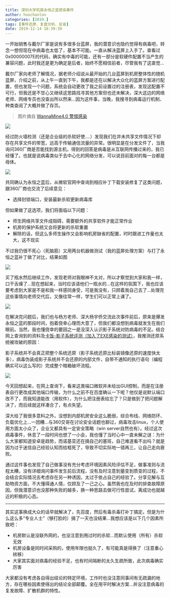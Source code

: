 ```yaml
---
title: 深圳大学机房永恒之蓝感染事件
author: hoochanlon
categories: [2019.]
tags: [事件还原、复盘分析、反省]
date: 2019-12-14 16:39:39
---
```


<!--<body style="user-select:none" />-->

一开始销售与戴尔厂家是说有多很多台蓝屏，我的潜意识也隐约觉得有病毒吧，转念一想但现在中病毒也太低了，基本不可能。一直从解决蓝屏上入手了。查看过0x00000007E的代码，确实有中毒的可能，还有一部分是软硬件配置不当产生的兼容问题，此时我还是更为确定是后者，始终不愿相信前者，尽管我有了这直觉...

戴尔厂家向老师了解情况，据老师介绍说从最开始的几台蓝屏到机房整体性的随机蓝屏，介绍之前，从上午一直到下午，我都是还在以解决大众化的蓝屏方案进行配置，但也发现一个问题，系统会自动更改了我之前设置过的注册表，发现这配置不可行，但我还是不甘心又继续这思路找寻其他方案但也还未解决，深大这边的网络老师、网络专员也没查出所以然来...因为这件事，当晚，我搜寻到病毒运行机制、种类查阅了大概并做了存页。

<!-- more -->

> 图片摘自 [WannaMine4.0 警惕感染](https://www.northsoar.com/News/detial/206)

![  ](https://i.postimg.cc/sxbSmMnq/1553131272718754.jpg)


经过防火墙检测（还是企业级的杀软好使....）发现我们在并未共享文件情况下却存在共享文件的带宽，远高于传输通信流量的异常。很明显是在分发文件了，当我询问360厂商是否能找到源主机，得到的回答是病毒是从互联网传播过来的，我已经懂了。也就是说病毒类似于去中心化的网络分发，可以说目前面对的每一台都是母体。

<!--<img src="https://i.postimg.cc/ZnXtrsn8/IMG-20191213-113422.jpg" style="zoom:30%">-->

![  ](https://i.postimg.cc/ZnXtrsn8/IMG-20191213-113422.jpg)

共同确认为永恒之蓝后，从微软官网中查询到相应补丁下载安装修复了这类问题，跟360厂商也交流了后续意见：

* 选择封锁端口，安装最新杀软更新病毒库

但如果做了这选项，我们将面临以下问题：

* 师生网络共享文件成阻碍，需要额外的共享软件才能正常作业
* 机房的保护系统又会将更新的杀软重置
* 解除的话，但这么多师生操作又会影响机房缺省的配置，时时跟进工作量也太大，这不现实

不过我仍很不死心（死脑筋）又用两台机器做测试（我的蓝屏处理方案）与打了永恒之蓝补丁做了对比，结果如图

<!--<img src="https://i.postimg.cc/T1WSj1fH/IMG-20191213-120458.jpg" style="zoom:30%">-->

![  ](https://i.postimg.cc/T1WSj1fH/IMG-20191213-120458.jpg)

买了瓶水然后继续工作，发现老师对我眼神不太对，所以才察觉到大家和我一样，口干舌燥了...现在想起来，当时应该请他们一瓶水的...在这样的氛围下，我也应该要考虑到大家是不是和我一样感同身受，可是我没有，只顾着我自己去了...处理完这些事情向老师交代后，又像往常一样，学生们可以正常上课了。

<!--<img src="https://i.postimg.cc/rFDfBBkq/IMG-20191213-135647.jpg" style="zoom:30%">-->

![  ](https://i.postimg.cc/rFDfBBkq/IMG-20191213-135647.jpg)

在解决完问题后，我们也与杨方老师、深大杨宇侨交流此次事件前后，原来是爆发永恒之蓝的那段时间，抱着侥幸心理而大意了，但我们都没想到病毒就发生在我们眼前。当然，我也懂侥幸的要因之一是没深入认识影子系统对防病毒的不足。结合网上查询到的资料及[卡饭-影子系统评测（加入了EXE感染的测试）](https://bbs.kafan.cn/thread-1778185-1-1.html)，我推测还原系统被攻破的原因：

影子系统并不会真正把整个系统还原（影子系统还原比标装镜像还原的速度快太多），病毒伪装成影子系统并不会还原的内部文件，自带不通知的执行语句（编程确实可以这么写的）完成整个暗箱破坏流程。

<!--<img src="https://i.postimg.cc/tChrbdVv/IMG-20191212-160800.jpg" style="zoom:30%">-->

![ ](https://i.postimg.cc/tChrbdVv/IMG-20191212-160800.jpg)

今天回想起来，在网上查询下，看来这类端口微软并未给出GUI控制，而是在注册表自行更改成其他端口传输，为什么之前不在百度确认一下呢？他仅是说默认端口改不了，而我知道能改（用软件），为什么把注册表给忘了？只是做到了把问题解决了，而后续就这样凑合了，有点失望。

深大给了我很多意料之外，没想到内部机房安全这么脆弱，综合布线、网络防环、负载优化上...一团糟...与360交哥在讨论安全话题也聊过，病毒攻击linux，个人使用方面太小众了，企业又都具有一定安全策略（win server自然也有）。经过这次病毒事件，休息了一段时间也想了一小会，我也懂了当时心中一直未解之谜：为什么大家都知道安卓是趋势，而诺基亚还在搞自己的塞班，自己难道看不出吗？就是因为过于迷信自己经验认知而给框死了，导致不切实际地一错再三，让自己走向衰败。

通过这件事也发现了自己做事没有充分考虑环境因素风险评估不足，做事准则与流程太糟，没有详细询问事件发生前后流程，没有及时注意到量变到质变的过程，不会结合实际情况去考虑存在另一种诱因，太过于依占自己的经验了。分享见解与互助物资方面，不大懂得通人情，仅顾及了一己之心。虽然我也在及时的排查故障原因，但我潜意识也没那种失败的越多，换一种思路去做可行性尝试，离成功也就越近的积极的心态。

---

其实这事换成大众的话早就解决了，先百度，然后有毒杀毒打补丁搞定。但是为什么这么多“专业人士”（够打脸的）搞了一天也没结果...我想应该是以下几个因素所致吧：

* 机房默认是没联外网的，也没注意到用过时的杀软...而默认使用（所有）杀软无效
* 机房设备是同时间采购的，使用年限也挺久了，有可能真是得换了（注意重心转移）
* 大家其实面对病毒的经验不足，也有时间隔断的太久生疏所致，此次病毒确实厉害

大家都没有考虑各自得出结论的特定环境，工作时也没注意同事间有无疏漏的地方，存在哪些因素使得出的结论全部颠覆。全在用平时解决方案...并没注意病毒的复发故障、扩散机群的特性。